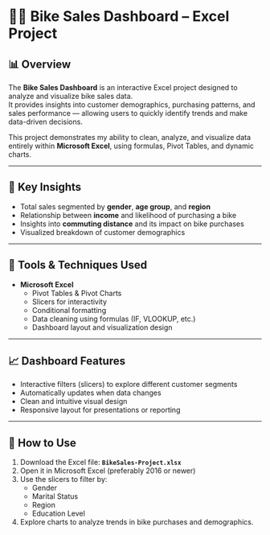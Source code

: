 # 🚴‍♂️ Bike Sales Dashboard – Excel Project

## 📊 Overview
The **Bike Sales Dashboard** is an interactive Excel project designed to analyze and visualize bike sales data.  
It provides insights into customer demographics, purchasing patterns, and sales performance — allowing users to quickly identify trends and make data-driven decisions.

This project demonstrates my ability to clean, analyze, and visualize data entirely within **Microsoft Excel**, using formulas, Pivot Tables, and dynamic charts.

---

## 🧠 Key Insights
- Total sales segmented by **gender**, **age group**, and **region**  
- Relationship between **income** and likelihood of purchasing a bike  
- Insights into **commuting distance** and its impact on bike purchases  
- Visualized breakdown of customer demographics

---

## 🧰 Tools & Techniques Used
- **Microsoft Excel**
  - Pivot Tables & Pivot Charts  
  - Slicers for interactivity  
  - Conditional formatting  
  - Data cleaning using formulas (IF, VLOOKUP, etc.)  
  - Dashboard layout and visualization design  

---

## 📈 Dashboard Features
- Interactive filters (slicers) to explore different customer segments  
- Automatically updates when data changes  
- Clean and intuitive visual design  
- Responsive layout for presentations or reporting  

---

## 🚀 How to Use
1. Download the Excel file: **`BikeSales-Project.xlsx`**
2. Open it in Microsoft Excel (preferably 2016 or newer)
3. Use the slicers to filter by:
   - Gender  
   - Marital Status  
   - Region  
   - Education Level  
4. Explore charts to analyze trends in bike purchases and demographics.
